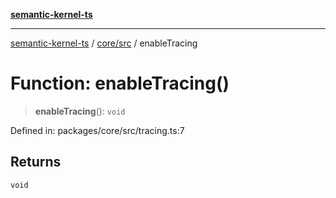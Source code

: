 [**semantic-kernel-ts**](../../../README.md)

***

[semantic-kernel-ts](../../../modules.md) / [core/src](../README.md) / enableTracing

# Function: enableTracing()

> **enableTracing**(): `void`

Defined in: packages/core/src/tracing.ts:7

## Returns

`void`
